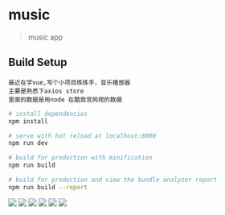 # music

> music app

## Build Setup
```
最近在学vue,写个小项目练练手，音乐播放器
主要是熟悉下axios store 
里面的数据是用node 在酷我官网爬的数据
```
``` bash
# install dependencies
npm install

# serve with hot reload at localhost:8080
npm run dev

# build for production with minification
npm run build

# build for production and view the bundle analyzer report
npm run build --report
```

![](/vue-music/static/image/20180416172201.png)
![](https://github.com/shuipingZheng/vue-music/static/image/20180416172241.png)
![](https://github.com/shuipingZheng/vue-music/static/image/20180416172233.png)
![](https://github.com/shuipingZheng/vue-music/static/image/20180416172223.png)
![](https://github.com/shuipingZheng/vue-music/static/image/20180416172250.png)
![](https://github.com/shuipingZheng/vue-music/static/image/20180416172259.png)
